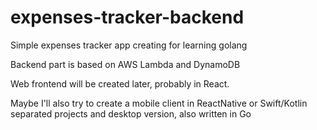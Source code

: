 # expenses-tracker-backend

Simple expenses tracker app creating for learning golang

Backend part is based on AWS Lambda and DynamoDB

Web frontend will be created later, probably in React.

Maybe I'll also try to create a mobile client in ReactNative or Swift/Kotlin separated projects and desktop version, also written in Go